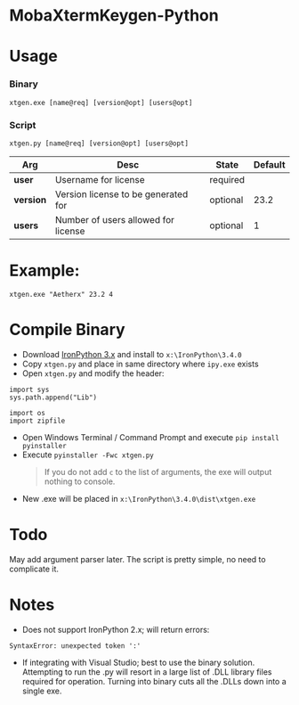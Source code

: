 # MobaXtermKeygen-Python

# Usage
### Binary
```
xtgen.exe [name@req] [version@opt] [users@opt]
```
### Script
```
xtgen.py [name@req] [version@opt] [users@opt]
```

| Arg | Desc | State | Default |
|-|-| - | - |
| **user** | Username for license | required | |
| **version** | Version license to be generated for | optional | 23.2 |
| **users** | Number of users allowed for license | optional | 1 |

# Example:
```
xtgen.exe "Aetherx" 23.2 4
```

# Compile Binary
- Download [IronPython 3.x](https://github.com/IronLanguages/ironpython3/releases) and install to `x:\IronPython\3.4.0`
- Copy `xtgen.py` and place in same directory where `ipy.exe` exists
- Open `xtgen.py` and modify the header:
```
import sys
sys.path.append("Lib")

import os
import zipfile
```
- Open Windows Terminal / Command Prompt and execute `pip install pyinstaller`
- Execute `pyinstaller -Fwc xtgen.py`
  > If you do not add `c` to the list of arguments, the exe will output nothing to console.
- New .exe will be placed in `x:\IronPython\3.4.0\dist\xtgen.exe`

# Todo
May add argument parser later. The script is pretty simple, no need to complicate it.

# Notes
- Does not support IronPython 2.x; will return errors:
```
SyntaxError: unexpected token ':'
```
- If integrating with Visual Studio; best to use the binary solution. Attempting to run the .py will resort in a large list of .DLL library files required for operation. Turning into binary cuts all the .DLLs down into a single exe.
